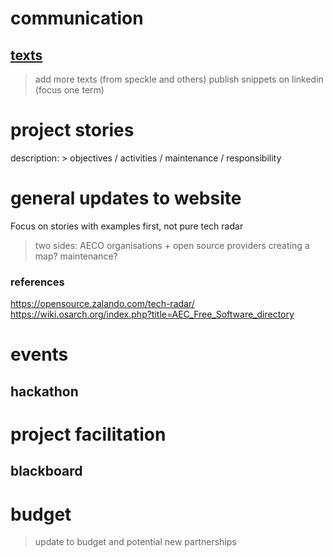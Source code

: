 # communication
## [texts](descriptions/texts.md)
> add more texts (from speckle and others)
> publish snippets on linkedin (focus one term)

# project stories 
description: > objectives / activities / maintenance / responsibility

# general updates to website
>

Focus on stories with examples first, not pure tech radar
> two sides: AECO organisations + open source providers
> creating a map?
> maintenance?
### references
https://opensource.zalando.com/tech-radar/
https://wiki.osarch.org/index.php?title=AEC_Free_Software_directory

# events
## hackathon

# project facilitation
## blackboard

# budget
> update to budget and potential new partnerships


